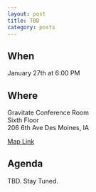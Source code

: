 ```yaml
---
layout: post
title: TBD
category: posts
---
```


## When

January 27th at 6:00 PM

## Where

Gravitate Conference Room<br />
Sixth Floor<br />
206 6th Ave Des Moines, IA

[Map Link](https://www.google.com/maps/place/206+6th+Ave,+Des+Moines,+IA+50309)

## Agenda

TBD. Stay Tuned.
